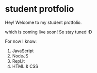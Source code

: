# student protfolio

Hey! Welcome to my student protfolio.

which is coming live soon! So stay tuned :D

For now I know:

1. JavaScript
2. NodeJS
3. Repl.it
4. HTML & CSS